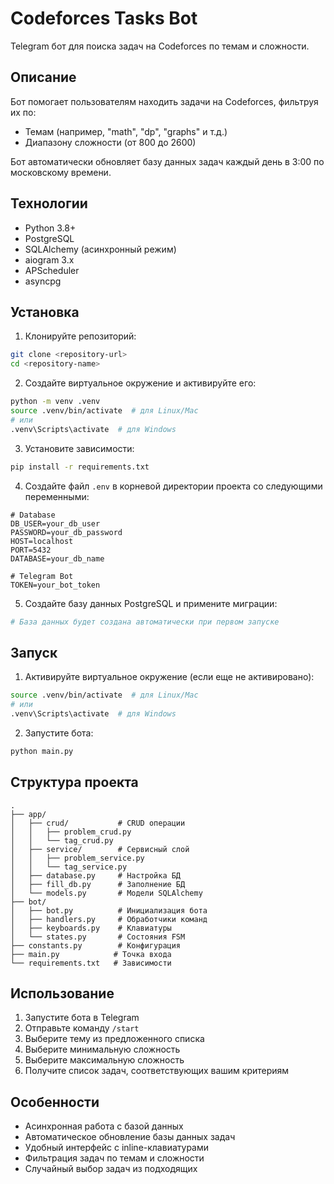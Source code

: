 # Codeforces Tasks Bot

Telegram бот для поиска задач на Codeforces по темам и сложности.

## Описание

Бот помогает пользователям находить задачи на Codeforces, фильтруя их по:

- Темам (например, "math", "dp", "graphs" и т.д.)
- Диапазону сложности (от 800 до 2600)

Бот автоматически обновляет базу данных задач каждый день в 3:00 по московскому времени.

## Технологии

- Python 3.8+
- PostgreSQL
- SQLAlchemy (асинхронный режим)
- aiogram 3.x
- APScheduler
- asyncpg

## Установка

1. Клонируйте репозиторий:

```bash
git clone <repository-url>
cd <repository-name>
```

2. Создайте виртуальное окружение и активируйте его:

```bash
python -m venv .venv
source .venv/bin/activate  # для Linux/Mac
# или
.venv\Scripts\activate  # для Windows
```

3. Установите зависимости:

```bash
pip install -r requirements.txt
```

4. Создайте файл `.env` в корневой директории проекта со следующими переменными:

```env
# Database
DB_USER=your_db_user
PASSWORD=your_db_password
HOST=localhost
PORT=5432
DATABASE=your_db_name

# Telegram Bot
TOKEN=your_bot_token
```

5. Создайте базу данных PostgreSQL и примените миграции:

```bash
# База данных будет создана автоматически при первом запуске
```

## Запуск

1. Активируйте виртуальное окружение (если еще не активировано):

```bash
source .venv/bin/activate  # для Linux/Mac
# или
.venv\Scripts\activate  # для Windows
```

2. Запустите бота:

```bash
python main.py
```

## Структура проекта

```
.
├── app/
│   ├── crud/           # CRUD операции
│   │   ├── problem_crud.py
│   │   └── tag_crud.py
│   ├── service/        # Сервисный слой
│   │   ├── problem_service.py
│   │   └── tag_service.py
│   ├── database.py     # Настройка БД
│   ├── fill_db.py      # Заполнение БД
│   └── models.py       # Модели SQLAlchemy
├── bot/
│   ├── bot.py          # Инициализация бота
│   ├── handlers.py     # Обработчики команд
│   ├── keyboards.py    # Клавиатуры
│   └── states.py       # Состояния FSM
├── constants.py        # Конфигурация
├── main.py            # Точка входа
└── requirements.txt   # Зависимости
```

## Использование

1. Запустите бота в Telegram
2. Отправьте команду `/start`
3. Выберите тему из предложенного списка
4. Выберите минимальную сложность
5. Выберите максимальную сложность
6. Получите список задач, соответствующих вашим критериям

## Особенности

- Асинхронная работа с базой данных
- Автоматическое обновление базы данных задач
- Удобный интерфейс с inline-клавиатурами
- Фильтрация задач по темам и сложности
- Случайный выбор задач из подходящих
